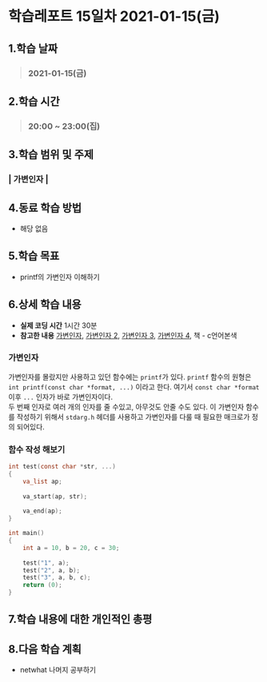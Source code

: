 # 학습레포트 15일차 2021-01-15(금)
## 1.학습 날짜
> ### 2021-01-15(금)

## 2.학습 시간
> ### 20:00 ~ 23:00(집)

## 3.학습 범위 및 주제
### | 가변인자 |

## 4.동료 학습 방법
- 해당 없음

## 5.학습 목표
- printf의 가변인자 이해하기

## 6.상세 학습 내용
- **실제 코딩 시간** 1시간 30분
- **참고한 내용** [가변인자](https://woo-dev.tistory.com/53), [가변인자 2](https://m.blog.naver.com/PostView.nhn?blogId=tipsware&logNo=221354044966&proxyReferer=https:%2F%2Fwww.google.co.jp%2F), [가변인자 3](https://dojang.io/mod/page/view.php?id=577), [가변인자 4](https://qiita.com/kurasho/items/1f6e04ab98d70b582ab7), 책 - c언어본색

### 가변인자
가변인자를 몰랐지만 사용하고 있던 함수에는 `printf`가 있다. `printf` 함수의 원형은
`int printf(const char *format, ...)` 이라고 한다. 여기서 `const char *format` 이후 `...` 인자가 바로 가변인자이다.\
두 번째 인자로 여러 개의 인자를 줄 수있고, 아무것도 안줄 수도 있다. 이 가변인자 함수를 작성하기 위해서 `stdarg.h` 헤더를 사용하고 가변인자를 다룰 때 필요한 매크로가 정의 되어있다.

### 함수 작성 해보기
```c
int test(const char *str, ...)
{
    va_list ap;
    
    va_start(ap, str);
    
    va_end(ap);
}

int main()
{
    int a = 10, b = 20, c = 30;
    
    test("1", a);
    test("2", a, b);
    test("3", a, b, c);
    return (0);
}
```

## 7.학습 내용에 대한 개인적인 총평
## 8.다음 학습 계획
- netwhat 나머지 공부하기